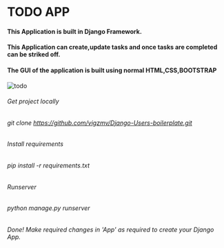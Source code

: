 # TODO APP
#### This Application is built in Django Framework.
#### This Application can create,update tasks and once tasks are completed can be striked off.
#### The GUI of the application is built using normal HTML,CSS,BOOTSTRAP
![todo](https://user-images.githubusercontent.com/37765578/103350603-86c57680-4ac6-11eb-9606-d55e2a600a6d.PNG)

###### Get project locally
###### git clone https://github.com/vigzmv/Django-Users-boilerplate.git

###### Install requirements
###### pip install -r requirements.txt

###### Runserver
###### python manage.py runserver

###### Done! Make required changes in 'App' as required to create your Django App.
